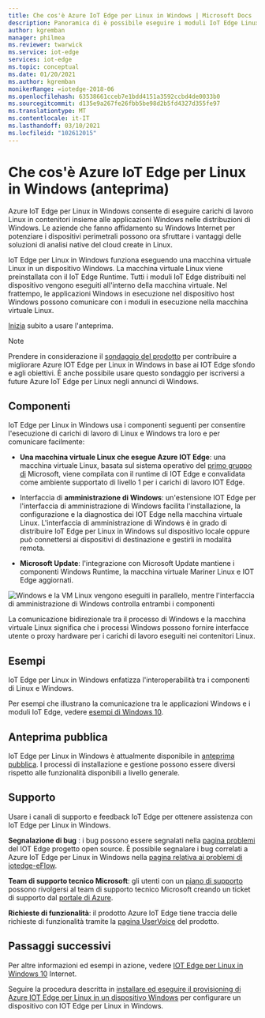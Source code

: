 ```yaml
---
title: Che cos'è Azure IoT Edge per Linux in Windows | Microsoft Docs
description: Panoramica di è possibile eseguire i moduli IoT Edge Linux nei dispositivi Windows 10
author: kgremban
manager: philmea
ms.reviewer: twarwick
ms.service: iot-edge
services: iot-edge
ms.topic: conceptual
ms.date: 01/20/2021
ms.author: kgremban
monikerRange: =iotedge-2018-06
ms.openlocfilehash: 63538661cceb7e1bdd4151a3592ccbd4de0033b0
ms.sourcegitcommit: d135e9a267fe26fbb5be98d2b5fd4327d355fe97
ms.translationtype: MT
ms.contentlocale: it-IT
ms.lasthandoff: 03/10/2021
ms.locfileid: "102612015"
---
```

# <a name="what-is-azure-iot-edge-for-linux-on-windows-preview"></a>Che cos'è Azure IoT Edge per Linux in Windows (anteprima)

Azure IoT Edge per Linux in Windows consente di eseguire carichi di lavoro Linux in contenitori insieme alle applicazioni Windows nelle distribuzioni di Windows. Le aziende che fanno affidamento su Windows Internet per potenziare i dispositivi perimetrali possono ora sfruttare i vantaggi delle soluzioni di analisi native del cloud create in Linux.

IoT Edge per Linux in Windows funziona eseguendo una macchina virtuale Linux in un dispositivo Windows. La macchina virtuale Linux viene preinstallata con il IoT Edge Runtime. Tutti i moduli IoT Edge distribuiti nel dispositivo vengono eseguiti all'interno della macchina virtuale. Nel frattempo, le applicazioni Windows in esecuzione nel dispositivo host Windows possono comunicare con i moduli in esecuzione nella macchina virtuale Linux.

[Inizia](how-to-install-iot-edge-on-windows.md) subito a usare l'anteprima.

>[!NOTE]
>Prendere in considerazione il [sondaggio del prodotto](https://aka.ms/AzEFLOW-Registration) per contribuire a migliorare Azure IOT Edge per Linux in Windows in base ai IOT Edge sfondo e agli obiettivi. È anche possibile usare questo sondaggio per iscriversi a future Azure IoT Edge per Linux negli annunci di Windows.

## <a name="components"></a>Componenti

IoT Edge per Linux in Windows usa i componenti seguenti per consentire l'esecuzione di carichi di lavoro di Linux e Windows tra loro e per comunicare facilmente:

* **Una macchina virtuale Linux che esegue Azure IOT Edge**: una macchina virtuale Linux, basata sul sistema operativo del [primo gruppo di](https://github.com/microsoft/CBL-Mariner) Microsoft, viene compilata con il runtime di IOT Edge e convalidata come ambiente supportato di livello 1 per i carichi di lavoro IOT Edge.

* Interfaccia di **amministrazione di Windows**: un'estensione IOT Edge per l'interfaccia di amministrazione di Windows facilita l'installazione, la configurazione e la diagnostica dei IOT Edge nella macchina virtuale Linux. L'interfaccia di amministrazione di Windows è in grado di distribuire IoT Edge per Linux in Windows sul dispositivo locale oppure può connettersi ai dispositivi di destinazione e gestirli in modalità remota.

* **Microsoft Update**: l'integrazione con Microsoft Update mantiene i componenti Windows Runtime, la macchina virtuale Mariner Linux e IOT Edge aggiornati.

![Windows e la VM Linux vengono eseguiti in parallelo, mentre l'interfaccia di amministrazione di Windows controlla entrambi i componenti](./media/iot-edge-for-linux-on-windows/architecture-and-communication.png)

La comunicazione bidirezionale tra il processo di Windows e la macchina virtuale Linux significa che i processi Windows possono fornire interfacce utente o proxy hardware per i carichi di lavoro eseguiti nei contenitori Linux.

## <a name="samples"></a>Esempi

IoT Edge per Linux in Windows enfatizza l'interoperabilità tra i componenti di Linux e Windows.

Per esempi che illustrano la comunicazione tra le applicazioni Windows e i moduli IoT Edge, vedere [esempi di Windows 10](https://github.com/microsoft/Windows-IoT-Samples).

## <a name="public-preview"></a>Anteprima pubblica

IoT Edge per Linux in Windows è attualmente disponibile in [anteprima pubblica](https://azure.microsoft.com/support/legal/preview-supplemental-terms/). I processi di installazione e gestione possono essere diversi rispetto alle funzionalità disponibili a livello generale.

## <a name="support"></a>Supporto

Usare i canali di supporto e feedback IoT Edge per ottenere assistenza con IoT Edge per Linux in Windows.

**Segnalazione di bug** : i bug possono essere segnalati nella [pagina problemi](https://github.com/azure/iotedge/issues) del IOT Edge progetto open source. È possibile segnalare i bug correlati a Azure IoT Edge per Linux in Windows nella [pagina relativa ai problemi di iotedge-eFlow](https://github.com/azure/iotedge-eflow/issues).

**Team di supporto tecnico Microsoft**: gli utenti con un [piano di supporto](https://azure.microsoft.com/support/plans/) possono rivolgersi al team di supporto tecnico Microsoft creando un ticket di supporto dal [portale di Azure](https://ms.portal.azure.com/signin/index/?feature.settingsportalinstance=mpac).

**Richieste di funzionalità**: il prodotto Azure IoT Edge tiene traccia delle richieste di funzionalità tramite la [pagina UserVoice](https://feedback.azure.com/forums/907045-azure-iot-edge) del prodotto.

## <a name="next-steps"></a>Passaggi successivi

Per altre informazioni ed esempi in azione, vedere [IOT Edge per Linux in Windows 10](https://aka.ms/EFLOWPPC9) Internet.

Seguire la procedura descritta in [installare ed eseguire il provisioning di Azure IOT Edge per Linux in un dispositivo Windows](how-to-install-iot-edge-on-windows.md) per configurare un dispositivo con IOT Edge per Linux in Windows.
